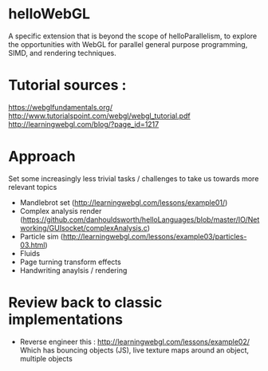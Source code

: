 # helloWebGL
A specific extension that is beyond the scope of helloParallelism, to explore the opportunities with WebGL for parallel general purpose programming, SIMD, and rendering techniques.

# Tutorial sources :
https://webglfundamentals.org/
http://www.tutorialspoint.com/webgl/webgl_tutorial.pdf
http://learningwebgl.com/blog/?page_id=1217

# Approach
Set some increasingly less trivial tasks / challenges to take us towards more relevant topics
- Mandlebrot set (http://learningwebgl.com/lessons/example01/)
- Complex analysis render (https://github.com/danhouldsworth/helloLanguages/blob/master/IO/Networking/GUIsocket/complexAnalysis.c)
- Particle sim (http://learningwebgl.com/lessons/example03/particles-03.html)
- Fluids
- Page turning transform effects
- Handwriting anaylsis / rendering

# Review back to classic implementations
- Reverse engineer this : http://learningwebgl.com/lessons/example02/
Which has bouncing objects (JS), live texture maps around an object, multiple objects